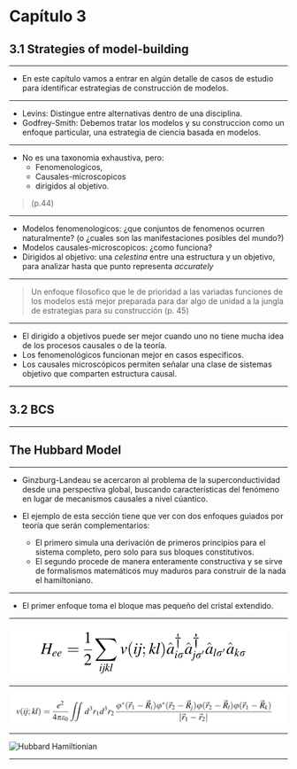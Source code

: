 # Capítulo 3

## 3.1 Strategies of model-building

---
- En este capítulo vamos a entrar en algún detalle de casos de estudio para identificar estrategias de construcción de modelos.

---

- Levins: Distingue entre alternativas dentro de una disciplina.
- Godfrey-Smith: Debemos tratar los modelos y su construccion como un enfoque particular, una estrategia de ciencia basada en modelos.

---

- No es una taxonomia exhaustiva, pero:
    - Fenomenologicos,
    - Causales-microscopicos
    - dirigidos al objetivo.

> (p.44)
---

- Modelos fenomenologicos: ¿que conjuntos de fenomenos ocurren naturalmente? (o ¿cuales son las manifestaciones posibles del mundo?)
- Modelos causales-microscopicos: ¿como funciona?
- Dirigidos al objetivo: una _celestina_ entre una  estructura y un objetivo, para analizar hasta que punto representa _accurately_

---

> Un enfoque filosofico que le de prioridad a las variadas funciones de los modelos está mejor preparada para dar algo de unidad a la jungla de estrategias para su construcción (p. 45)

---

- El dirigido a objetivos puede ser mejor cuando uno no tiene mucha idea de los procesos causales o de la teoría.
- Los fenomenológicos funcionan mejor en casos especificos.
- Los causales microscópicos permiten señalar una clase de sistemas objetivo que comparten estructura causal.

---

## 3.2 BCS 

---
## The Hubbard Model

---

- Ginzburg-Landeau se acercaron al problema de la superconductividad desde una perspectiva global, buscando características del fenómeno en lugar de mecanismos causales a nivel cúantico.

- El ejemplo de esta sección tiene que ver con dos enfoques guiados por teoría que serán complementarios:
    - El primero simula una derivación de primeros principios para el sistema completo, pero solo para sus bloques constitutivos.
    - El segundo procede de manera enteramente constructiva y se sirve de formalismos matemáticos muy maduros para construir de la nada el hamiltoniano.
    
---

- El primer enfoque toma el bloque mas pequeño del cristal extendido.

---

![HeeHamiltonian](/images/1-heehamiltonian.jpeg)

---

![Matrix](/images/2-matrix-element.jpeg)

---

![Hubbard Hamiltionian](/image/3-HubbardHamiltonian.jpeg)

---